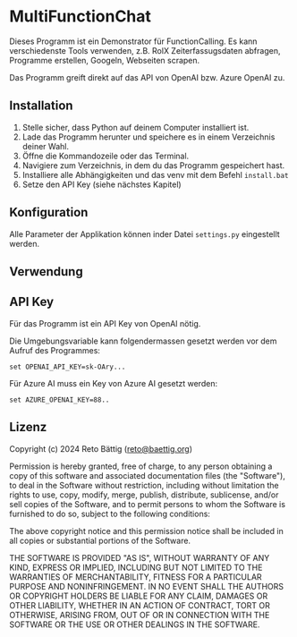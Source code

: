 # MultiFunctionChat

Dieses Programm ist ein Demonstrator für FunctionCalling.
Es kann verschiedenste Tools verwenden, z.B. RolX Zeiterfassugsdaten abfragen,
Programme erstellen, Googeln, Webseiten scrapen.

Das Programm greift direkt auf das API von OpenAI bzw. Azure OpenAI zu.

## Installation

1. Stelle sicher, dass Python auf deinem Computer installiert ist.
2. Lade das Programm herunter und speichere es in einem Verzeichnis deiner Wahl.
3. Öffne die Kommandozeile oder das Terminal.
4. Navigiere zum Verzeichnis, in dem du das Programm gespeichert hast.
5. Installiere alle Abhängigkeiten und das venv mit dem Befehl `install.bat`
7. Setze den API Key (siehe nächstes Kapitel)

## Konfiguration

Alle Parameter der Applikation können inder Datei `settings.py` eingestellt werden.

## Verwendung

## API Key

Für das Programm ist ein API Key von OpenAI nötig.

Die Umgebungsvariable kann folgendermassen gesetzt werden vor dem Aufruf des Programmes:

`set OPENAI_API_KEY=sk-OAry...`

Für Azure AI muss ein Key von Azure AI gesetzt werden:

`set AZURE_OPENAI_KEY=88..`


## Lizenz

Copyright (c) 2024 Reto Bättig (reto@baettig.org)

Permission is hereby granted, free of charge, to any person obtaining a copy of this software and associated documentation files (the "Software"), to deal in the Software without restriction, including without limitation the rights to use, copy, modify, merge, publish, distribute, sublicense, and/or sell copies of the Software, and to permit persons to whom the Software is furnished to do so, subject to the following conditions:

The above copyright notice and this permission notice shall be included in all copies or substantial portions of the Software.

THE SOFTWARE IS PROVIDED "AS IS", WITHOUT WARRANTY OF ANY KIND, EXPRESS OR IMPLIED, INCLUDING BUT NOT LIMITED TO THE WARRANTIES OF MERCHANTABILITY, FITNESS FOR A PARTICULAR PURPOSE AND NONINFRINGEMENT. IN NO EVENT SHALL THE AUTHORS OR COPYRIGHT HOLDERS BE LIABLE FOR ANY CLAIM, DAMAGES OR OTHER LIABILITY, WHETHER IN AN ACTION OF CONTRACT, TORT OR OTHERWISE, ARISING FROM, OUT OF OR IN CONNECTION WITH THE SOFTWARE OR THE USE OR OTHER DEALINGS IN THE SOFTWARE.